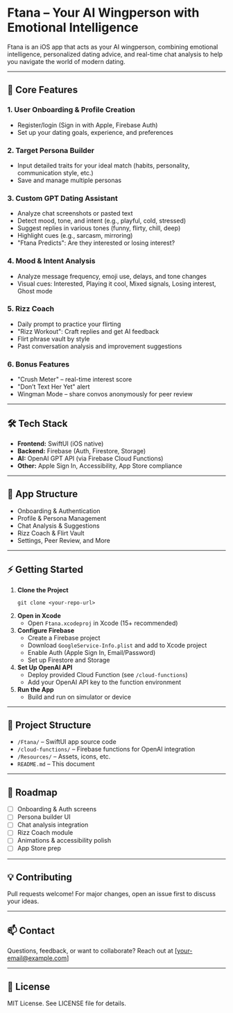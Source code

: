 # Ftana – Your AI Wingperson with Emotional Intelligence

Ftana is an iOS app that acts as your AI wingperson, combining emotional intelligence, personalized dating advice, and real-time chat analysis to help you navigate the world of modern dating.

---

## 🚀 Core Features

### 1. User Onboarding & Profile Creation
- Register/login (Sign in with Apple, Firebase Auth)
- Set up your dating goals, experience, and preferences

### 2. Target Persona Builder
- Input detailed traits for your ideal match (habits, personality, communication style, etc.)
- Save and manage multiple personas

### 3. Custom GPT Dating Assistant
- Analyze chat screenshots or pasted text
- Detect mood, tone, and intent (e.g., playful, cold, stressed)
- Suggest replies in various tones (funny, flirty, chill, deep)
- Highlight cues (e.g., sarcasm, mirroring)
- "Ftana Predicts": Are they interested or losing interest?

### 4. Mood & Intent Analysis
- Analyze message frequency, emoji use, delays, and tone changes
- Visual cues: Interested, Playing it cool, Mixed signals, Losing interest, Ghost mode

### 5. Rizz Coach
- Daily prompt to practice your flirting
- "Rizz Workout": Craft replies and get AI feedback
- Flirt phrase vault by style
- Past conversation analysis and improvement suggestions

### 6. Bonus Features
- "Crush Meter" – real-time interest score
- "Don’t Text Her Yet" alert
- Wingman Mode – share convos anonymously for peer review

---

## 🛠️ Tech Stack
- **Frontend:** SwiftUI (iOS native)
- **Backend:** Firebase (Auth, Firestore, Storage)
- **AI:** OpenAI GPT API (via Firebase Cloud Functions)
- **Other:** Apple Sign In, Accessibility, App Store compliance

---

## 📱 App Structure
- Onboarding & Authentication
- Profile & Persona Management
- Chat Analysis & Suggestions
- Rizz Coach & Flirt Vault
- Settings, Peer Review, and More

---

## ⚡ Getting Started

1. **Clone the Project**
   ```
   git clone <your-repo-url>
   ```
2. **Open in Xcode**
   - Open `Ftana.xcodeproj` in Xcode (15+ recommended)
3. **Configure Firebase**
   - Create a Firebase project
   - Download `GoogleService-Info.plist` and add to Xcode project
   - Enable Auth (Apple Sign In, Email/Password)
   - Set up Firestore and Storage
4. **Set Up OpenAI API**
   - Deploy provided Cloud Function (see `/cloud-functions`)
   - Add your OpenAI API key to the function environment
5. **Run the App**
   - Build and run on simulator or device

---

## 📂 Project Structure
- `/Ftana/` – SwiftUI app source code
- `/cloud-functions/` – Firebase functions for OpenAI integration
- `/Resources/` – Assets, icons, etc.
- `README.md` – This document

---

## 📝 Roadmap
- [ ] Onboarding & Auth screens
- [ ] Persona builder UI
- [ ] Chat analysis integration
- [ ] Rizz Coach module
- [ ] Animations & accessibility polish
- [ ] App Store prep

---

## 💡 Contributing
Pull requests welcome! For major changes, open an issue first to discuss your ideas.

---

## 📫 Contact
Questions, feedback, or want to collaborate? Reach out at [your-email@example.com]

---

## 📄 License
MIT License. See LICENSE file for details.
